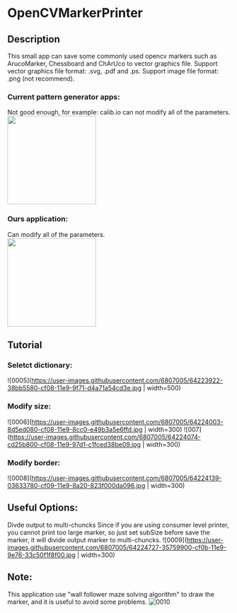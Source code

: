# OpenCVMarkerPrinter

## Description
This small app can save some commonly used opencv markers such as ArucoMarker, Chessboard and ChArUco to vector graphics file. Support vector graphics file format: .svg, .pdf and .ps. Support image file format: .png (not recommend).

### Current pattern generator apps:
Not good enough, for example: calib.io can not modify all of the parameters.  
<img src="https://user-images.githubusercontent.com/6807005/64223512-e0d01f00-cf06-11e9-8a47-962b0501eed5.jpg" width="whatever" height="200" />

### Ours application:
Can modify all of the parameters.  
<img src="https://user-images.githubusercontent.com/6807005/64225418-eda44100-cf0d-11e9-95a1-424f18205a26.jpg" width="whatever" height="200" />

## Tutorial
### Seletct dictionary:
![0005](https://user-images.githubusercontent.com/6807005/64223922-38bb5580-cf08-11e9-9f71-d4a71a54cd3e.jpg | width=500)

### Modify size:
![0006](https://user-images.githubusercontent.com/6807005/64224003-8d5ed080-cf08-11e9-8cc0-e49b3a5e6ffd.jpg | width=300)
![007](https://user-images.githubusercontent.com/6807005/64224074-cd25b800-cf08-11e9-97d1-c1fced38be09.jpg | width=300)

### Modify border:
![0008](https://user-images.githubusercontent.com/6807005/64224139-03633780-cf09-11e9-8a20-823f000da096.jpg | width=300)

## Useful Options:
Divde output to multi-chuncks
Since if you are using consumer level printer, you cannot print too large marker, so just set subSize before save the marker, it will divide output marker to multi-chuncks.
![0009](https://user-images.githubusercontent.com/6807005/64224727-35759900-cf0b-11e9-9e76-33c50f1f8f00.jpg | width=300)

## Note:
This application use "wall follower maze solving algorithm" to draw the marker, and it is useful to avoid some problems.
![0010](https://user-images.githubusercontent.com/6807005/64225328-84243280-cf0d-11e9-9ee6-2aabc21196d4.jpg)
